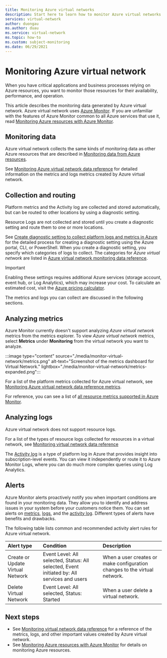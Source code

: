 ```yaml
---
title: Monitoring Azure virtual networks
description: Start here to learn how to monitor Azure virtual networks
services: virtual-network
author: duongau
ms.author: duau
ms.service: virtual-network
ms.topic: how-to
ms.custom: subject-monitoring
ms.date: 06/29/2021
---
```


# Monitoring Azure virtual network

When you have critical applications and business processes relying on Azure resources, you want to monitor those resources for their availability, performance, and operation. 

This article describes the monitoring data generated by Azure virtual network. Azure virtual network uses [Azure Monitor](../azure-monitor/overview.md). If you are unfamiliar with the features of Azure Monitor common to all Azure services that use it, read [Monitoring Azure resources with Azure Monitor](../azure-monitor/essentials/monitor-azure-resource.md).

## Monitoring data 

Azure virtual network collects the same kinds of monitoring data as other Azure resources that are described in [Monitoring data from Azure resources](../azure-monitor/essentials/monitor-azure-resource.md#monitoring-data). 

See [Monitoring Azure virtual network data reference](monitor-virtual-network-reference.md) for detailed information on the metrics and logs metrics created by Azure virtual network.

## Collection and routing

Platform metrics and the Activity log are collected and stored automatically, but can be routed to other locations by using a diagnostic setting.  

Resource Logs are not collected and stored until you create a diagnostic setting and route them to one or more locations.

See [Create diagnostic setting to collect platform logs and metrics in Azure](../azure-monitor/essentials/diagnostic-settings.md) for the detailed process for creating a diagnostic setting using the Azure portal, CLI, or PowerShell. When you create a diagnostic setting, you specify which categories of logs to collect. The categories for *Azure virtual network* are listed in [Azure virtual network monitoring data reference](monitor-virtual-network-reference.md#resource-logs).

> [!IMPORTANT]
> Enabling these settings requires additional Azure services (storage account, event hub, or Log Analytics), which may increase your cost. To calculate an estimated cost, visit the [Azure pricing calculator](https://azure.microsoft.com/pricing/calculator).

The metrics and logs you can collect are discussed in the following sections.

## Analyzing metrics

Azure Monitor currently doesn't support analyzing *Azure virtual network* metrics from the metrics explorer. To view *Azure virtual network* metrics, select **Metrics** under **Monitoring** from the virtual network you want to analyze.

:::image type="content" source="./media/monitor-virtual-network/metrics.png" alt-text="Screenshot of the metrics dashboard for Virtual Network." lightbox="./media/monitor-virtual-network/metrics-expanded.png":::

For a list of the platform metrics collected for Azure virtual network, see [Monitoring Azure virtual network data reference metrics](monitor-virtual-network-reference.md#metrics).

For reference, you can see a list of [all resource metrics supported in Azure Monitor](../azure-monitor/essentials/metrics-supported.md).

## Analyzing logs

Azure virtual network does not support resource logs.

For a list of the types of resource logs collected for resources in a virtual network, see [Monitoring virtual network data reference](monitor-virtual-network-reference.md#resource-logs)   

The [Activity log](../azure-monitor/essentials/activity-log.md) is a type of platform log in Azure that provides insight into subscription-level events. You can view it independently or route it to Azure Monitor Logs, where you can do much more complex queries using Log Analytics.  

## Alerts

Azure Monitor alerts proactively notify you when important conditions are found in your monitoring data. They allow you to identify and address issues in your system before your customers notice them. You can set alerts on [metrics](../azure-monitor/alerts/alerts-metric-overview.md), [logs](../azure-monitor/alerts/alerts-unified-log.md), and the [activity log](../azure-monitor/alerts/activity-log-alerts.md). Different types of alerts have benefits and drawbacks.

The following table lists common and recommended activity alert rules for Azure virtual network.

| Alert type | Condition | Description  |
|:---|:---|:---|
| Create or Update Virtual Network | Event Level: All selected, Status: All selected, Event initiated by: All services and users | When a user creates or make configuration changes to the virtual network. |
| Delete Virtual Network | Event Level: All selected, Status: Started | When a user delete a virtual network. |

## Next steps

* See [Monitoring virtual network data reference](monitor-virtual-network-reference.md) for a reference of the metrics, logs, and other important values created by Azure virtual network.
* See [Monitoring Azure resources with Azure Monitor](../azure-monitor/overview.md) for details on monitoring Azure resources.